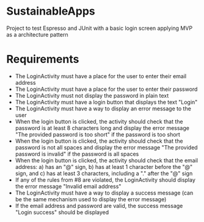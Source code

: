 # SustainableApps
Project to test Espresso and JUnit with a basic login screen applying MVP as a architecture pattern
# Requirements 
  - The LoginActivity must have a place for the user to enter their email address
  - The LoginActivity must have a place for the user to enter their password
  - The LoginActivity must not display the password in plain text
  - The LoginActivity must have a login button that displays the text "Login"
  - The LoginActivity must have a way to display an error message to the user
  - When the login button is clicked, the activity should check that the password is at least 8
    characters long and display the error message "The provided password is too short" if the
    password is too short
  - When the login button is clicked, the activity should check that the password is not all spaces
    and display the error message "The provided password is invalid" if the password is all spaces
  - When the login button is clicked, the activity should check that the email address: a) has an
    "@" sign, b) has at least 1 character before the "@" sign, and c) has at least 3 characters,
    including a "." after the "@" sign
  - If any of the rules from #8 are violated, the LoginActivity should display the error message
    "Invalid email address"
  - The LoginActivity must have a way to display a success message (can be the same
    mechanism used to display the error message)
  - If the email address and password are valid, the success message "Login success" should be
    displayed

